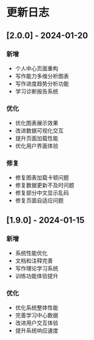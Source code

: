 # 更新日志

## [2.0.0] - 2024-01-20

### 新增
- 个人中心页面重构
- 写作能力多维分析图表
- 写作进度趋势分析功能
- 学习诊断报告系统

### 优化
- 优化图表展示效果
- 改进数据可视化交互
- 提升页面加载性能
- 优化用户界面体验

### 修复
- 修复图表加载卡顿问题
- 修复数据更新不及时问题
- 修复部分中文显示乱码
- 修复页面自适应问题

## [1.9.0] - 2024-01-15

### 新增
- 系统性能优化
- 文档和注释完善
- 写作理论学习系统
- 训练功能体验提升

### 优化
- 优化系统整体性能
- 完善学习中心数据
- 改进用户交互体验
- 提升系统响应速度